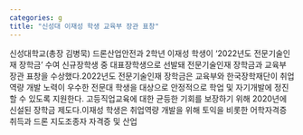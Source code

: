 ```yaml
---
categories: g
title: "신성대 이재성 학생 교육부 장관 표창"
---
```

신성대학교(총장 김병묵) 드론산업안전과 2학년 이재성 학생이 ‘2022년도 전문기술인재 장학금’ 수여 신규장학생 중 대표장학생으로 선발돼 전문기술인재 장학금과 교육부 장관 표창을 수상했다.2022년도 전문기술인재 장학금은 교육부와 한국장학재단이 취업역량 개발 노력이 우수한 전문대 학생을 대상으로 안정적으로 학업 및 자기개발에 정진할 수 있도록 지원한다. 고등직업교육에 대한 균등한 기회를 보장하기 위해 2020년에 신설된 장학금 제도다.이재성 학생은 취업역량 개발을 위해 토익을 비롯한 어학자격증 취득과 드론 지도조종자 자격증 및 산업